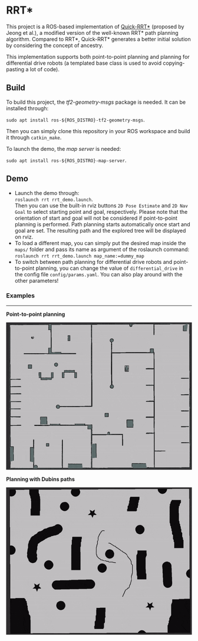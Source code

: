 # RRT*

This project is a ROS-based implementation of [Quick-RRT*](https://www.sciencedirect.com/science/article/abs/pii/S0957417419300326) (proposed by Jeong et al.), a modified version of the well-known RRT* path planning algorithm. Compared to RRT*, Quick-RRT* generates a better initial solution by considering the concept of ancestry.

This implementation supports both point-to-point planning and planning for differential drive robots (a templated base class is used to avoid copying-pasting a lot of code).

## Build

To build this project, the *tf2-geometry-msgs* package is needed. It can be installed through:

`sudo apt install ros-${ROS_DISTRO}-tf2-geometry-msgs`.

Then you can simply clone this repository in your ROS workspace and build it through `catkin_make`.

To launch the demo, the *map server* is needed:

`sudo apt install ros-${ROS_DISTRO}-map-server`.

## Demo

* Launch the demo through:<br>
  `roslaunch rrt rrt_demo.launch`.<br>
  Then you can use the built-in rviz buttons `2D Pose Estimate` and `2D Nav Goal` to select starting point and goal, respectively. Please note that the orientation of start and goal will not be considered if point-to-point planning is performed. Path planning starts automatically once start and goal are set. The resulting path and the explored tree will be displayed on rviz.
* To load a different map, you can simply put the desired map inside the `maps/` folder and pass its name as argument of the roslaunch command:<br>
  `roslaunch rrt rrt_demo.launch map_name:=dummy_map`
* To switch between path planning for differential drive robots and point-to-point planning, you can change the value of `differential_drive` in the config file `config/params.yaml`. You can also play around with the other parameters!

### Examples

---

**Point-to-point planning**

![alt text](gifs/2D-demo.gif)

**Planning with Dubins paths**

![alt text](gifs/dubins-demo.gif)
